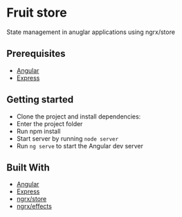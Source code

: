 # Fruit store
State management in anuglar applications using ngrx/store

## Prerequisites
- [Angular](https://angular.io)
- [Express](https://expressjs.com/)


## Getting started
- Clone the project and install dependencies:
- Enter the project folder
- Run npm install 
- Start server by running `node server`
- Run `ng serve` to start the Angular dev server 


## Built With

* [Angular](https://angular.io)
* [Express](https://expressjs.com/)
* [ngrx/store](https://ngrx.io/guide/store)
* [ngrx/effects](https://ngrx.io/guide/effects)
